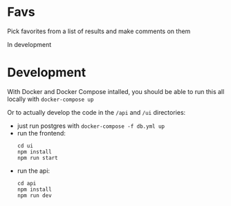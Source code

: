 # Favs
Pick favorites from a list of results and make comments on them

In development

# Development

With Docker and Docker Compose intalled, you should be able to run this all locally with `docker-compose up`

Or to actually develop the code in the `/api` and `/ui` directories:
- just run postgres with `docker-compose -f db.yml up`
- run the frontend:
    ```
    cd ui
    npm install
    npm run start
    ```
- run the api:
    ```
    cd api
    npm install
    npm run dev
    ```
